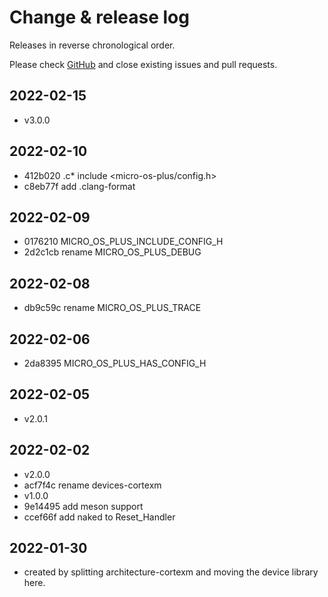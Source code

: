 # Change & release log

Releases in reverse chronological order.

Please check
[GitHub](https://github.com/micro-os-plus/devices-cortexm-xpack/issues/)
and close existing issues and pull requests.

## 2022-02-15

- v3.0.0

## 2022-02-10

- 412b020 .c* include <micro-os-plus/config.h>
- c8eb77f add .clang-format

## 2022-02-09

- 0176210 MICRO_OS_PLUS_INCLUDE_CONFIG_H
- 2d2c1cb rename MICRO_OS_PLUS_DEBUG

## 2022-02-08

- db9c59c rename MICRO_OS_PLUS_TRACE

## 2022-02-06

- 2da8395 MICRO_OS_PLUS_HAS_CONFIG_H

## 2022-02-05

- v2.0.1

## 2022-02-02

- v2.0.0
- acf7f4c rename devices-cortexm
- v1.0.0
- 9e14495 add meson support
- ccef66f add naked to Reset_Handler

## 2022-01-30

- created by splitting architecture-cortexm and moving the
  device library here.
